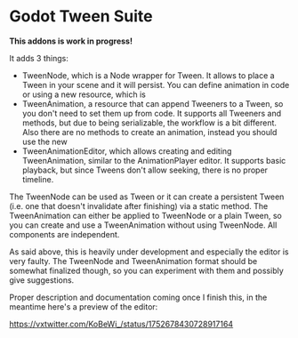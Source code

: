 # Godot Tween Suite

**This addons is work in progress!**

It adds 3 things:
- TweenNode, which is a Node wrapper for Tween. It allows to place a Tween in your scene and it will persist. You can define animation in code or using a new resource, which is
- TweenAnimation, a resource that can append Tweeners to a Tween, so you don't need to set them up from code. It supports all Tweeners and methods, but due to being serializable, the workflow is a bit different. Also there are no methods to create an animation, instead you should use the new
- TweenAnimationEditor, which allows creating and editing TweenAnimation, similar to the AnimationPlayer editor. It supports basic playback, but since Tweens don't allow seeking, there is no proper timeline.

The TweenNode can be used as Tween or it can create a persistent Tween (i.e. one that doesn't invalidate after finishing) via a static method. The TweenAnimation can either be applied to TweenNode or a plain Tween, so you can create and use a TweenAnimation without using TweenNode. All components are independent.

As said above, this is heavily under development and especially the editor is very faulty. The TweenNode and TweenAnimation format should be somewhat finalized though, so you can experiment with them and possibly give suggestions.

Proper description and documentation coming once I finish this, in the meantime here's a preview of the editor:

https://vxtwitter.com/KoBeWi_/status/1752678430728917164